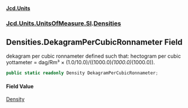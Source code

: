 #### [Jcd.Units](index.md 'index')
### [Jcd.Units.UnitsOfMeasure.SI](Jcd.Units.UnitsOfMeasure.SI.md 'Jcd.Units.UnitsOfMeasure.SI').[Densities](Densities.md 'Jcd.Units.UnitsOfMeasure.SI.Densities')

## Densities.DekagramPerCubicRonnameter Field

dekagram per cubic ronnameter defined such that: hectogram per cubic yottameter = dag/Rm³ × (1.0/10.0)/((1000.0)*(1000.0)*(1000.0)).

```csharp
public static readonly Density DekagramPerCubicRonnameter;
```

#### Field Value
[Density](Density.md 'Jcd.Units.UnitTypes.Density')